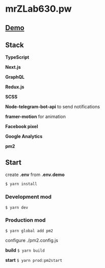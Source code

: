 # mrZLab630.pw


## [Demo](https://mrZLab630.pw)


## Stack

**TypeScript**

**Next.js**

**GraphQL**

**Redux.js**

**SCSS**

**Node-telegram-bot-api** to send notifications

**framer-motion** for animation

**Facebook pixel**

**Google Analytics**

**pm2**




## Start

create **.env** from **.env.demo**

`$ yarn install`


### Development mod


`$ yarn dev`


### Production mod


`$ yarn global add pm2`

configure ./pm2.config.js

**build** `$ yarn build`

**start** `$ yarn prod:pm2start`
